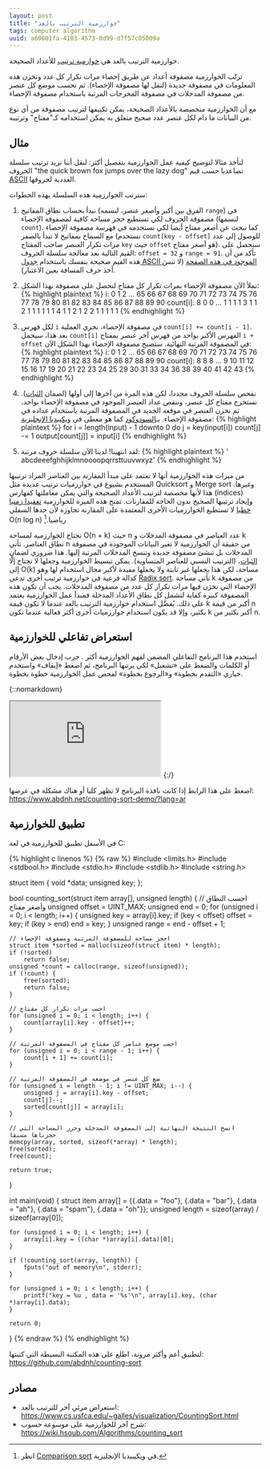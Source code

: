 ```yaml
---
layout: post
title: "خوارزمية الترتيب بالعد"
tags: computer algorithm
uuid: a60601fa-4103-4573-8d99-d7f57c05009a
---
```


خوارزمية الترتيب بالعد هي [خوازمية ترتيب](https://ar.wikipedia.org/wiki/%D8%AE%D9%88%D8%A7%D8%B1%D8%B2%D9%85%D9%8A%D8%A9_%D8%AA%D8%B1%D8%AA%D9%8A%D8%A8)
للأعداد الصحيحة.

ترتّب الخوارزمية مصفوفة أعداد عن طريق إحصاء مرات تكرار كل عدد وتخزن هذه المعلومات
في مصفوفة جديدة (لنقل لها مصفوفة الإحصاء). ثم تحسب موضع كل عنصر
من مصفوفة المدخلات في مصفوفة المخرجات المرتبة باستخدام مصفوفة الإحصاء.

مع أن الخوارزمية متخصصة بالأعداد الصحيحة، يمكن تكييفها لترتيب مصفوفة من أي نوع من البيانات
ما دام لكل عنصر عدد صحيح متعلق به يمكن استخدامه كـ"مفتاح" وترتيبه.

## مثال

لنأخذ مثالا لتوضيح كيفية عمل الخوارزمية بتفصيل أكثر:
لنقل أننا نريد ترتيب سلسلة الحروف "the quick brown fox jumps over the lazy dog"
تصاعديا حسب قيم [ASCII](https://ar.wikipedia.org/wiki/%D8%A3%D8%B3%D9%83%D9%8A) العددية لحروفها.

سترتب الخوارزمية هذه السلسلة بهذه الخطوات:

1) نبدأ بحساب نطاق المفاتيح (الفرق بين أكبر وأصغر عنصر، لنسمه `range`) في مصفوفة الحروف لكي نستطيع
  حجز مساحة كافية لمصفوفة الإحصاء (لنسمها `count`). كما نبحث عن أصغر مفتاح أيضا لكي نستخدمه في فهرسة
  مصفوفة الإحصاء مع السماح بمفاتيح لا تبدأ بالصفر (نستخدم `count[key - offset]`
  للوصول إلى عدد مرات تكرار العنصر صاحب المفتاح `key` حيث `offset` هو أصغر مفتاح).
  سنحصل على القيم التالية بعد معالجة سلسلة الحروف: `offset = 32` و `range = 91`.
  تأكد من أن هذه القيم صحيحة بنفسك باستخدام [جدول ASCII الموجود في هذه الصفحة](https://ar.wikipedia.org/wiki/%D8%A3%D8%B3%D9%83%D9%8A#%D9%82%D8%A7%D8%A6%D9%85%D8%A9_%D8%A7%D9%84%D8%B1%D9%85%D9%88%D8%B2)
  (لا تنسَ أخذ حرف المسافة بعين الاعتبار).

2) نملأ الآن مصفوفة الإحصاء بمرات تكرار كل مفتاح لنحصل على مصفوفة بهذا الشكل:
{% highlight plaintext %}
i:        0 1 2 ...  65  66  67  68  69  70  71  72  73  74  75  76  77  78  79  80  81  82  83  84  85  86  87  88  89  90
count[i]: 8 0 0 ...   1   1   1   1   3   1   1   2   1   1   1   1   1   1   4   1   1   2   1   2   2   1   1   1   1   1
{% endhighlight %}

3) لكل فهرس `i` في مصفوفة الإحصاء، نجري العملية `count[i] += count[i - 1]`.
  بعد هذا، سيحمل `count[i]` الفهرس الأكبر بواحد من فهرس آخر عنصر بمفتاح `i + offset`
  في المصفوفة المرتبة النهائية. ستصبح مصفوفة الإحصاء بهذا الشكل الآن:
{% highlight plaintext %}
i:        0 1 2 ...  65  66  67  68  69  70  71  72  73  74  75  76  77  78  79  80  81  82  83  84  85  86  87  88  89  90
count[i]: 8 8 8 ...   9  10  11  12  15  16  17  19  20  21  22  23  24  25  29  30  31  33  34  36  38  39  40  41  42  43
{% endhighlight %}

4) نفحص سلسلة الحروف مجددا، لكن هذه المرة من آخرها إلى أولها (لضمان [الثبات](https://ar.wikipedia.org/wiki/%D8%AE%D9%88%D8%A7%D8%B1%D8%B2%D9%85%D9%8A%D8%A9_%D8%AA%D8%B1%D8%AA%D9%8A%D8%A8#%D9%85%D9%85%D9%8A%D8%B2_%D8%A7%D9%84%D8%AB%D8%A8%D8%A7%D8%AA)).
  نستخرج مفتاح كل عنصر، وننقص عداد العنصر الموجود في مصفوفة الإحصاء بواحد،
  ثم نخزن العنصر في موقعه الجديد في المصفوفة المرتبة باستخدام عداده في مصفوفة الإحصاء.
  بـ[السودوكود](https://ar.wikipedia.org/wiki/%D8%B3%D9%88%D8%AF%D9%88%D9%83%D9%88%D8%AF) كما هو معطى في [ويكيبديا الإنجليزية](https://en.wikipedia.org/wiki/Counting_sort#Pseudocode):
{% highlight plaintext %}
for i = length(input) - 1 downto 0 do
    j = key(input[i])
    count[j] -= 1
    output[count[j]] = input[i]
{% endhighlight %}

5) لقد انتهينا! لدينا الآن سلسلة حروف مرتبة:
{% highlight plaintext %}
'        abcdeeefghhijklmnoooopqrrsttuuvwxyz'
{% endhighlight %}

من ميزات هذه الخوارزمية أنها لا تعتمد على مبدأ المقارنة بين العناصر المراد ترتيبها المستخدم
بشيوع في خوارزميات ترتيب عديدة مثل Quicksort و Merge sort وغيرها.
هذا لأنها مخصصة لترتيب الأعداد الصحيحة والتي يمكن معاملتها كفهارس (indices)
وإيجاد ترتيبها الصحيح بدون الحاجة للمقارنات. تمنح هذه الميزة للخوارزمية
[تعقيدا زمنيا خطيا](https://ar.wikipedia.org/wiki/%D8%AA%D8%B9%D9%82%D9%8A%D8%AF_%D8%A7%D9%84%D9%88%D9%82%D8%AA#%D8%A7%D9%84%D9%88%D9%82%D8%AA_%D8%A7%D9%84%D8%AE%D8%B7%D9%8A)
لا تستطيع الخوارزميات الأخرى المعتمدة على المقارنة تجاوزه لأن حدها السفلي O(n log n) رياضيا.[^1]

تحتاج الخوارزمية لمساحة O(n + k) حيث n عدد العناصر في مصفوفة المدخلات و k نطاق العناصر.
تأتي n من حقيقة أن الخوارزمية لا تغير البيانات الموجودة في مصفوفة المدخلات بل تنشئ مصفوفة جديدة وتنسخ المدخلات المرتبة إليها.
هذا ضروري لضمان [الثبات](https://ar.wikipedia.org/wiki/%D8%AE%D9%88%D8%A7%D8%B1%D8%B2%D9%85%D9%8A%D8%A9_%D8%AA%D8%B1%D8%AA%D9%8A%D8%A8#%D9%85%D9%85%D9%8A%D8%B2_%D8%A7%D9%84%D8%AB%D8%A8%D8%A7%D8%AA)،
(الترتيب النسبي للعناصر المتساوية). يمكن تبسيط الخوارزمية وجعلها لا تحتاج إلّا إلى O(k) مساحة،
لكن هذا يجعلها غير ثابتة ولا يجعلها مفيدة لأكبر مجال استخدام لها وهو كدالة فرعية في خوارزمية ترتيب
أخرى تدعى [Radix sort](https://en.wikipedia.org/wiki/Radix_sort).
تأتي مساحة k من مصفوفة الإحصاء التي نخزن فيها مرات تكرار كل عدد من مصفوفة المدخلات.
يجب أن تكون هذه المصفوفة كبيرة كفاية لتشمل كل نطاق الأعداد المدخلة فمبدأ عمل الخوارزمية
يعتمد على ذلك. يُفضَّل استخدام خوارزمية الترتيب بالعد عندما لا تكون قيمة k أكبر من قيمة n بكثير، وإلا قد
يكون استخدام خوارزميات أخرى أكثر فعالية عندما تكون k أكبر بكثير من n.

## استعراض تفاعلي للخوارزمية

استخدم هذا البرنامج التفاعلي المضمن لفهم الخوارزمية أكثر . جرب إدخال بعض الأرقام أو الكلمات والضغط على «تشغيل»
لكي يرتبها البرنامج، ثم اضغط «إيقاف» واستخدم خياري «التقدم بخطوة» و«الرجوع بخطوة» لفحص عمل الخوارزمية خطوة بخطوة.

{::nomarkdown}
<iframe src="https://www.abdnh.net/counting-sort-demo/?lang=ar" allow="fullscreen"></iframe>
{:/}

اضغط على هذا الرابط إذا كانت نافذة البرنامج لا تظهر كليا أو هناك مشكلة في عرضها: <https://www.abdnh.net/counting-sort-demo/?lang=ar>

## تطبيق للخوارزمية

في الأسفل تطبيق للخوارزمية في لغة C:

{% highlight c linenos %}
{% raw %}
#include <limits.h>
#include <stdbool.h>
#include <stdio.h>
#include <stdlib.h>
#include <string.h>

struct item {
    void *data;
    unsigned key;
};

bool counting_sort(struct item array[], unsigned length) {
    // احسب النطاق وأصغر مفتاح
    unsigned offset = UINT_MAX;
    unsigned end = 0;
    for (unsigned i = 0; i < length; i++) {
        unsigned key = array[i].key;
        if (key < offset)
            offset = key;
        if (key > end)
            end = key;
    }
    unsigned range = end - offset + 1;

    // احجز مساحة للمصفوفة المرتبة ومصفوفة الإحصاء
    struct item *sorted = malloc(sizeof(struct item) * length);
    if (!sorted)
        return false;
    unsigned *count = calloc(range, sizeof(unsigned));
    if (!count) {
        free(sorted);
        return false;
    }

    // احسب مرات تكرار كل مفتاح
    for (unsigned i = 0; i < length; i++) {
        count[array[i].key - offset]++;
    }

    // احسب موضع عناصر كل مفتاح في المصفوفة المرتبة
    for (unsigned i = 0; i < range - 1; i++) {
        count[i + 1] += count[i];
    }

    // ضع كل عنصر في موضعه في المصفوفة المرتبة
    for (unsigned i = length - 1; i != UINT_MAX; i--) {
        unsigned j = array[i].key - offset;
        count[j]--;
        sorted[count[j]] = array[i];
    }

    // انسخ النتيجة النهائية إلى المصفوفة المدخلة وحرر المساحة التي حجزناها مسبقا
    memcpy(array, sorted, sizeof(*array) * length);
    free(sorted);
    free(count);

    return true;
}

int main(void) {
    struct item array[] = {{.data = "foo"},
                           {.data = "bar"},
                           {.data = "ah"},
                           {.data = "spam"},
                           {.data = "oh"}};
    unsigned length = sizeof(array) / sizeof(array[0]);

    for (unsigned i = 0; i < length; i++) {
        array[i].key = ((char *)array[i].data)[0];
    }

    if (!counting_sort(array, length)) {
        fputs("out of memory\n", stderr);
    }

    for (unsigned i = 0; i < length; i++) {
        printf("key = %u , data = '%s'\n", array[i].key, (char *)array[i].data);
    }

    return 0;
}
{% endraw %}
{% endhighlight %}

لتطبيق أعم وأكثر مرونة، اطلع على هذه المكتبة البسيطة التي كتبتها: <https://github.com/abdnh/counting-sort>

## مصادر

- استعراض مرئي آخر للترتيب بالعد: <https://www.cs.usfca.edu/~galles/visualization/CountingSort.html>
- شرح آخر للخوارزمية على موسوعة حسوب: <https://wiki.hsoub.com/Algorithms/counting_sort>

[^1]: انظر [Comparison sort](https://en.wikipedia.org/wiki/Comparison_sort#Performance_limits_and_advantages_of_different_sorting_techniques) في ويكيبيديا الإنجليزية.
